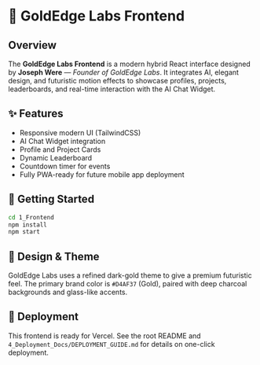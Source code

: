 # 🪩 GoldEdge Labs Frontend

## Overview
The **GoldEdge Labs Frontend** is a modern hybrid React interface designed by **Joseph Were** — *Founder of GoldEdge Labs*.
It integrates AI, elegant design, and futuristic motion effects to showcase profiles, projects, leaderboards, and real-time interaction with the AI Chat Widget.

## ✨ Features
- Responsive modern UI (TailwindCSS)
- AI Chat Widget integration
- Profile and Project Cards
- Dynamic Leaderboard
- Countdown timer for events
- Fully PWA-ready for future mobile app deployment

## 🚀 Getting Started
```bash
cd 1_Frontend
npm install
npm start
```

## 🎨 Design & Theme
GoldEdge Labs uses a refined dark-gold theme to give a premium futuristic feel. The primary brand color is `#D4AF37` (Gold), paired with deep charcoal backgrounds and glass-like accents.

## 🧩 Deployment
This frontend is ready for Vercel. See the root README and `4_Deployment_Docs/DEPLOYMENT_GUIDE.md` for details on one-click deployment.
